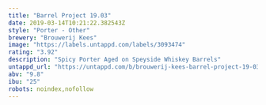 ```yaml
---
title: "Barrel Project 19.03"
date: 2019-03-14T10:21:22.382543Z
style: "Porter - Other"
brewery: "Brouwerij Kees"
image: "https://labels.untappd.com/labels/3093474"
rating: "3.92"
description: "Spicy Porter Aged on Speyside Whiskey Barrels"
untappd_url: "https://untappd.com/b/brouwerij-kees-barrel-project-19-03/3093474"
abv: "9.8"
ibu: "25"
robots: noindex,nofollow
---
```

